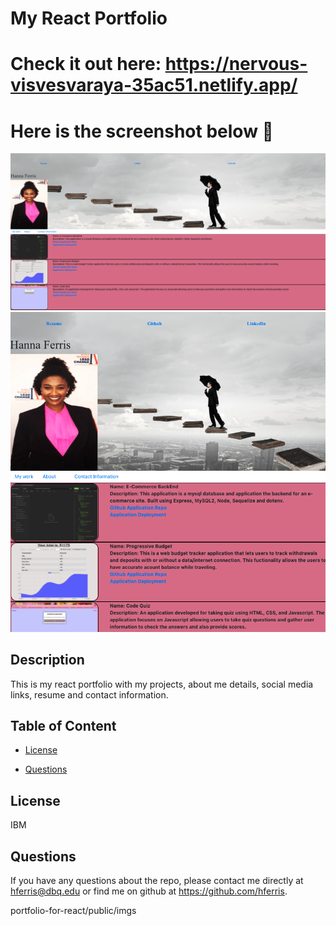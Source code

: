 # My React Portfolio
# Check it out here: https://nervous-visvesvaraya-35ac51.netlify.app/
# Here is the screenshot below :star_struck:
![Alt text](/./portfolio-for-react/public/imgs/Snap1.png?raw=true "Screenshot")
![Alt text](/./portfolio-for-react/public/imgs/Snap2.png?raw=true "Screenshot")

## Description
This is my react portfolio with my projects, about me details, social media links, resume and contact information.

## Table of Content

* [License​](#license)

* [Questions](#questions)

## License
IBM

## Questions
 If you have any questions about the repo, please contact me directly at hferris@dbq.edu or find me on github at https://github.com/hferris.

portfolio-for-react/public/imgs
